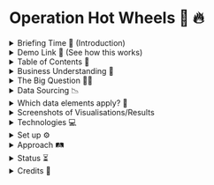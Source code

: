 # Operation Hot Wheels 🚗 🔥 

<details> <summary> Briefing Time 🔎 (Introduction) </summary>

## Birmingham's overall crime rate is a whopping 193% of the national average

I have chosen to focus on Operation Hot wheels for my personal project as it directly relates to my role as an ANPR researcher within the West Midlands Police, and aligns with their goal to decrease vehicle related crimes within Birmingham. Vehicular crime is a significant issue within the West Midlands, and has lasting mental, financial and physical negative impacts for victims of such crimes. With my passion of using data to fight crime, this project gives me the opportunity to analyse patterns in vehicle offenses and explore ways to predict and prevent incidents.
</details>

<details><summary> Demo Link 📝 (See how this works)</summary>

😳 Oops! Nothing to see here yet

**If you have a working demo of the project, provide the link so that readers can see your project in action.**
</details>

<details><summary> Table of Contents 📍 </summary>

</details>

<details><summary> Business Understanding 🎯  </summary>
Vehicle crime represents a significant operational challenge for the West Midlands Police (WMP), as it directly challenges the commitments they have promised to protect, being to protect human life and property. Vehicle crime impacts public safety, community confidence and the abundance of police resources. Both pedestrians and road users are vulnerable when exposed to the elevated risks of accidents, theft or serious injury. Failiure to prevent and protect the public by the WMP is often met with backlash, a decrease of trust in lawful processes and with each other in society. 


For the WMP, leveraging quantitative date to be used in statistical analyses is critical to support evidence-based-decision-making, which often aids in more accurate geographic and time sensitive hotspots to predict future offences and identify processes which can prevent crime from first taking place.  


By understanding crime patterns, I can reccomend data-driven best practices to reduce crime, improve public safety, and increase efficiency of WMP's resource allocation.
</details>

<details> <summary> The Big Question 🙋‍♀️ </summary>

## What patterns in vehicle crime can be used to predict and prevent incidents affecting pedestrians?


Understanding the patterns of vehicular crime is vital as it allows law enforcement to anticipate where and when pedestrians are most at risk. This knowledge not only prevents harm to the public as we would be able to prematurely intercept a criminal before they act, but reduces fear in the community. 
</details>

<details> <summary> Data Sourcing 📉  </summary>

## Predictive and Prescriptive analytic models are most relevant here. 

Predictive analyses will help us to identify patterns and conditions likely to result in a vehicle related crime. 


Prescriptive analytic models will advise on how to prevent incidents which may put pedestrians in harm's way. 
</details>

<details><summary> Which data elements apply? 🤔 </summary>

- Number of vehichle related crimes within the area per month


- Location of the different areas where crimes take place

  
- Time/date means the day, month, or even hour of occurence

  
- Type of crime refers to the category of vehicle crime. I will look at the top three most common for Birmingham which are Theft of Motor Vehicle (TOMV), Theft from Motor Vehicle (TEMV) and criminal damage to a motor vehicle. 

</details>

<details><summary> Screenshots of Visualisations/Results</summary>
😳 oops! Nothing to see here yet

  
**Input examples of the process or outputs. In analytics, these can be images of visualizations.**
</details>

<details><summary> Technologies 💻 </summary>
😳 oops! Nothing to see here yet


**List all of the technologies you used to complete the project, to show your proficiency with these tools.**
</details>

<details><summary> Set up ⚙️ </summary>
😳 oops! Nothing to see here yet


**Instructions on how to set up or install the environment and any dependencies that are required. This section can also include usage instructions for readers who want to duplicate your results.**
</details>

<details><summary> Approach 🛤️  </summary>
😳 oops! Nothing to see here yet


**the process and the types of analysis utilized to obtain the data, prepare and clean it, and to test the outcomes.**
</details>

<details><summary> Status ⏳  </summary>
😳 oops! Nothing to see here yet


**The current status of the project. In most cases, you will be putting information into the repository while you are working on the project, so the status will be “in process” and, later, “complete/released”. If there are multiple versions of your project, you can indicate the version here, as well.**
</details>

<details><summary> Credits 🥇   </summary>
😳 oops! Nothing to see here yet


**List of individuals or organizations that contributed or provided assistance to you while you created the project. You can also list sites that provided inspiration or feedback.**
</details>

